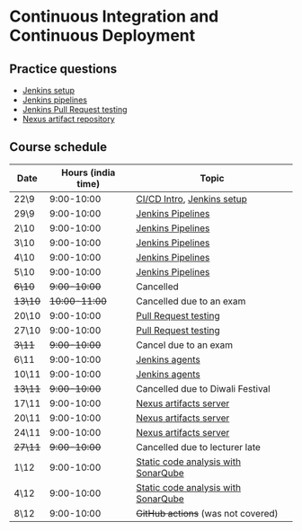 # Continuous Integration and Continuous Deployment

## Practice questions

- [Jenkins setup](https://alonitac.github.io/UPES-CSDV3001/multichoice-questions/jenkins_setup.html)
- [Jenkins pipelines](https://alonitac.github.io/UPES-CSDV3001/multichoice-questions/jenkins_pipelines.html)
- [Jenkins Pull Request testing](https://alonitac.github.io/UPES-CSDV3001/multichoice-questions/jenkins_pr_testing.html)
- [Nexus artifact repository](https://alonitac.github.io/UPES-CSDV3001/multichoice-questions/artifacts_nexus.html)


## Course schedule

| Date      | Hours (india time) | Topic                                                                                                                 |
|-----------|--------------------|-----------------------------------------------------------------------------------------------------------------------| 
| 22\9      | 	9:00-10:00        | [CI/CD Intro](https://alonitac.github.io/UPES-CSDV3001/slides/cicd.html), [Jenkins setup](tutorials/jenkins_setup.md) | 
| 29\9      | 	9:00-10:00        | [Jenkins Pipelines](tutorials/jenkins_pipelines.md)                                                                   | 
| 2\10      | 	9:00-10:00        | [Jenkins Pipelines](tutorials/jenkins_pipelines.md)	                                                                  | 
| 3\10      | 	9:00-10:00        | [Jenkins Pipelines](tutorials/jenkins_pipelines.md)                                                                   | 
| 4\10      | 	9:00-10:00        | [Jenkins Pipelines](tutorials/jenkins_pipelines.md)                                                                   | 
| 5\10      | 	9:00-10:00        | [Jenkins Pipelines](tutorials/jenkins_pipelines.md)                                                                   | 
| ~~6\10~~  | 	~~9:00-10:00~~    | Cancelled                                                                                                             | 
| ~~13\10~~ | 	~~10:00-11:00~~   | Cancelled due to an exam                                                                                              | 
| 20\10     | 	9:00-10:00        | [Pull Request testing](tutorials/jenkins_pr_testing.md)                                                               | 
| 27\10     | 	9:00-10:00        | [Pull Request testing](tutorials/jenkins_pr_testing.md)                                                               | 
| ~~3\11~~  | 	~~9:00-10:00~~    | Cancel due to an exam                                                                                                 | 
| 6\11      | 	9:00-10:00        | [Jenkins agents](tutorials/jenkins_agents.md)                                                                         | 
| 10\11     | 	9:00-10:00        | [Jenkins agents](tutorials/jenkins_agents.md)                                                                         | 
| ~~13\11~~ | 	~~9:00-10:00~~    | Cancelled due to Diwali Festival                                                                                      | 
| 17\11     | 	9:00-10:00        | [Nexus artifacts server](tutorials/artifacts_nexus.md)                                                                | 
| 20\11     | 	9:00-10:00        | [Nexus artifacts server](tutorials/artifacts_nexus.md)                                                                | 
| 24\11     | 	9:00-10:00        | [Nexus artifacts server](tutorials/artifacts_nexus.md)                                                                | 
| ~~27\11~~ | 	~~9:00-10:00~~    | Cancelled due to lecturer late                                                                                        | 
| 1\12      | 	9:00-10:00        | [Static code analysis with SonarQube](tutorials/sonarqube.md)                                                         | 
| 4\12      | 	9:00-10:00        | [Static code analysis with SonarQube](tutorials/sonarqube.md)                                                         | 
| 8\12      | 	9:00-10:00        | ~~GitHub actions~~ (was not covered)                                                                                  |




